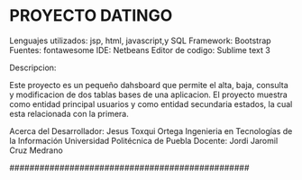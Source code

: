# PROYECTO DATINGO

Lenguajes utilizados: jsp, html, javascript,y SQL
Framework: Bootstrap
Fuentes: fontawesome
IDE: Netbeans
Editor de codigo: Sublime text 3

Descripcion:

Este proyecto es un pequeño dahsboard que permite el alta, baja, consulta y modificacion de dos tablas bases de una aplicacion. 
El proyecto muestra como entidad principal usuarios y como entidad secundaria estados, la cual esta relacionada con la primera.


Acerca del Desarrollador:
Jesus Toxqui Ortega
Ingenieria en Tecnologías de la Información
Universidad Politécnica de Puebla
Docente: Jordi Jaromil Cruz Medrano

################################################

